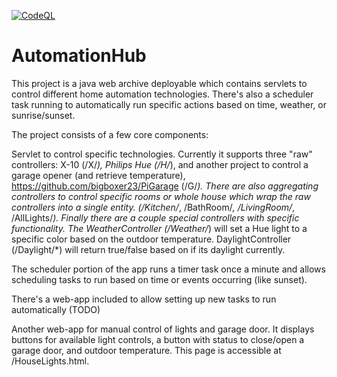 [![CodeQL](https://github.com/bigboxer23/VeraAutomationHub/actions/workflows/codeql.yml/badge.svg)](https://github.com/bigboxer23/VeraAutomationHub/actions/workflows/codeql.yml)

AutomationHub
=============

This project is a java web archive deployable which contains servlets to control different home automation technologies.
There's also a scheduler task running to automatically run specific actions based on time, weather, or sunrise/sunset.

The project consists of a few core components:

Servlet to control specific technologies.  Currently it supports three "raw" controllers: X-10 (/X/*), Philips Hue (/H/*), and
another project to control a garage opener (and retrieve temperature), https://github.com/bigboxer23/PiGarage (/G/*).  There are
also aggregating controllers to control specific rooms or whole house which wrap the raw controllers into a single entity.
(/Kitchen/*, /BathRoom/*, /LivingRoom/*, /AllLights/*).  Finally there are a couple special controllers with specific
functionality.  The WeatherController (/Weather/*)  will set a Hue light to a specific color based on the outdoor temperature.
DaylightController (/Daylight/*) will return true/false based on if its daylight currently.

The scheduler portion of the app runs a timer task once a minute and allows scheduling tasks to run based on time or events
occurring (like sunset).

There's a web-app included to allow setting up new tasks to run automatically (TODO)

Another web-app for manual control of lights and garage door.  It displays buttons for available light controls, a button with
status to close/open a garage door, and outdoor temperature.  This page is accessible at /HouseLights.html.

